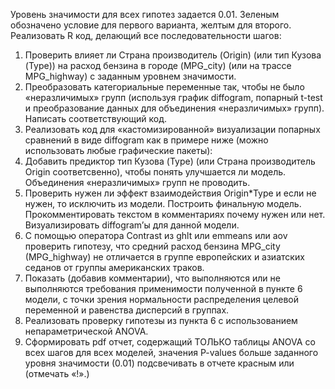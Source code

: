 Уровень значимости для всех гипотез задается 0.01. Зеленым обозначено условие для первого варианта, желтым для второго. Реализовать R код, делающий все последовательности шагов:
1) Проверить влияет ли Страна производитель (Origin) (или тип Кузова (Type)) на расход бензина в городе (MPG_city) (или на трассе MPG_highway) c заданным уровнем значимости.
2) Преобразовать категориальные переменные так, чтобы не было «неразличимых» групп (используя график diffogram, попарный t-test и преобразование данных для объединения «неразличимых» групп). Написать соответствующий код.
3) Реализовать код для «кастомизированной» визуализации попарных сравнений в виде diffogram как в примере ниже (можно использовать любые графические пакеты):
4) Добавить предиктор тип Кузова (Type) (или Страна производитель Origin соответсвенно), чтобы понять улучшается ли модель. Объединения «неразличимых» групп не проводить.
5) Проверить нужен ли эффект взаимодействия Origin*Type и если не нужен, то исключить из модели. Построить финальную модель. Прокомментировать текстом в комментариях почему нужен или нет. Визуализировать diffogram’ы для данной модели.
6) С помощью оператора Contrast из ghlt или emmeans или aov проверить гипотезу, что средний расход бензина MPG_city (MPG_highway) не отличается в группе европейских и азиатских седанов от группы американских траков.
7) Показать (добавив комментарии), что выполняются или не выполняются требования применимости полученной в пункте 6 модели, с точки зрения нормальности распределения целевой переменной и равенства дисперсий в группах.
8) Реализовать проверку гипотезы из пункта 6 с использованием непараметрической ANOVA.
9) Сформировать pdf отчет, содержащий ТОЛЬКО таблицы ANOVA со всех шагов для всех
моделей, значения P-values больше заданного уровня значимости (0.01) подсвечивать в отчете красным или (отмечать «!».)
